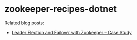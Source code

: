 # zookeeper-recipes-dotnet
Related blog posts:
- [Leader Election and Failover with Zookeeper – Case Study](https://vkontech.com/leader-election-and-failover-with-zookeeper-case-study/)
